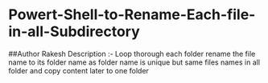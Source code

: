 # Powert-Shell-to-Rename-Each-file-in-all-Subdirectory
##Author Rakesh
Description :- Loop thorough each folder rename the file name to its folder name as folder name is unique but same files names in all folder 
and copy content later to one folder

